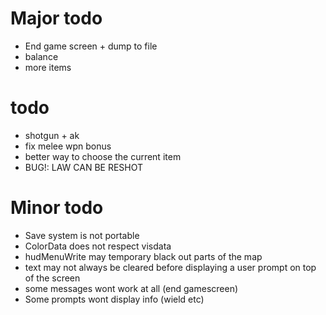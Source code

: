 Major todo
==========
* End game screen + dump to file
* balance
* more items

todo
====
* shotgun + ak
* fix melee wpn bonus
* better way to choose the current item
* BUG!: LAW CAN BE RESHOT

Minor todo
==========
* Save system is not portable
* ColorData does not respect visdata
* hudMenuWrite may temporary black out parts of the map
* text may not always be cleared before displaying a user prompt on top of the screen
* some messages wont work at all (end gamescreen)
* Some prompts wont display info (wield etc)
